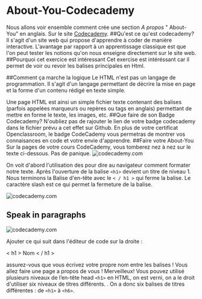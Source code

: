 # About-You-Codecademy
Nous allons voir ensemble comment crée une section  _A propos_ " About-You" en anglais.
Sur le site [Codecademy](https://www.codecademy.com/courses/web-beginner-en-3pc6w/0/1).
##Qu'est ce qu'est  codecademy?
Il s'agit d'un site web qui propose d'apprendre à coder de manière interactive. L'avantage par rapport à un apprentissage classique est que l'on peut tester les notions qu'on nous enseigne directement sur le site web.
##Pourquoi cet exercice est intéressant
Cet exercise est intéréssant car il permet de voir ou revoir les balises principales en Html.

##Comment ça marche la logique
Le HTML n'est pas un langage de programmation. Il s'agit d'un langage permettant de décrire la mise en page et la forme d'un contenu rédigé en texte simple.

Une page HTML est ainsi un simple fichier texte contenant des balises (parfois appelées marqueurs ou repères ou tags en anglais) permettant de mettre en forme le texte, les images, etc.
##Que faire de son Badge Codecademy? 
N'oubliez pas de rajouter le lien de votre badge codecademy dans le fichier prévu a cet effet sur Github.
En plus de votre certificat Openclassroom, le badge CodeCademy vous permetras de montrer vos connaisances en code et votre envie d'apprendre.
##Faire votre About-You
Sur la pages de votre cours CodeCademy, vous tomberez nez à nez sur  le texte ci-dessous. Pas de panique.
![codecademy.com](https://lh3.googleusercontent.com/qaTY5jMrTE0YTubbKx9bP581cH4U9dtYY4IgY6heL4Zmw4qEN7GiOV3LcuqARY6V67q7NTNeQ_Fq1MfJFRrdeu98bvUZcGHA_wcU_vzYJmGg6VoBXNzy96Kwc77ckwrhtAToVVoAfTEwcQkNC-Lt5DUmR2R0lrK5ieXMj9HE7kLBKalXwmgnxaMlb7UPlrWsSXK5Q8z2g-YAJpHYSS0LCprPeTOZ0EaxuMOKwkH3jf4oWka0GBxQ2Ka_t_PtS4VJ3nF5gypYQPOn-dPfs1fQqN3gpQu1Ngn8DHD9FO9LNOMbqDv0S6RDGn2PQijDmH4EARh3SGwj9LY3XGNnLauwmdNyOuIxwbeLjMq9JMQuDekssaxnFhi6Aps3A-x5aGESrNNysjfLWZy1zjP-PtcDAKM-q31a7PDL1NhzI8PxzX5epni5wYbrh58bIkTBRALtEs_Vx_uvrxSPB0XVd-v-T6TmnsgSv2ME0mmEsYMHXEy7z5sc4zbR_K6tNtCrcb1cW9ns6v8zBLqlMFZBnmSQP6Q=w314-h400-no)

On voit d'abord l'utilisation des <tags> pour dire au navigateur comment formater notre texte.
Après l'ouverture de la  balise `<h1>` devient un titre de niveau 1. Nous terminons la Balise d'en-tête  avec le `< / h1 >` qui ferme la balise. Le caractère slash est ce qui permet la fermeture de la balise.

![codecademy.com](https://lh3.googleusercontent.com/M0HyWMPPsPNEYR4trw_SClQMHepe7aZYB_kdkYIYP4Fj2g3UVRZFdD6gudB3Qw0W9F75MSoahL_WxMtsUPtevz_k-S1-lHSV-Kdj_pjKd_4_tD8nJnH4WS8qLEdjsnuhfj8AxrF22vju7uPQCZYH9F9FKAMk9X3zl-RkL51_dHo1eNTcY806Bk250ku_4sTZnPAhAleXDjIg2DrKrnvTBI7HSo50Pv2R-RnKCyd9NC8kuI-KdHCy2OWyhEnrm5jCLseb_mHjTGwBUHG29tknqGYZHjUIwiiJDxYiJ2DAQpwMgWLskLbMXitrbgjGkmqc73XPJVBqPHeE0vzz553WaA-5IFX_t05MubK7hJKk5rL-YQVu1VMqzhlQ2rZrVOffxImBzDl97S-ooU2ScDCWswoowrUhje9gYR1MupYVSBongeyGpGC9lRYrA2iMyXsrervxHjdy1ufrjaBT6ItXPjH4HBs_4hctQiHLCDbLZTAnP1C9oY3HGw-2DSzYHwf4IPebig48mng8W4Ry0wIrVfM=w300-h298-no)
## Speak in paragraphs
![codecademy.com](https://lh3.googleusercontent.com/M0HyWMPPsPNEYR4trw_SClQMHepe7aZYB_kdkYIYP4Fj2g3UVRZFdD6gudB3Qw0W9F75MSoahL_WxMtsUPtevz_k-S1-lHSV-Kdj_pjKd_4_tD8nJnH4WS8qLEdjsnuhfj8AxrF22vju7uPQCZYH9F9FKAMk9X3zl-RkL51_dHo1eNTcY806Bk250ku_4sTZnPAhAleXDjIg2DrKrnvTBI7HSo50Pv2R-RnKCyd9NC8kuI-KdHCy2OWyhEnrm5jCLseb_mHjTGwBUHG29tknqGYZHjUIwiiJDxYiJ2DAQpwMgWLskLbMXitrbgjGkmqc73XPJVBqPHeE0vzz553WaA-5IFX_t05MubK7hJKk5rL-YQVu1VMqzhlQ2rZrVOffxImBzDl97S-ooU2ScDCWswoowrUhje9gYR1MupYVSBongeyGpGC9lRYrA2iMyXsrervxHjdy1ufrjaBT6ItXPjH4HBs_4hctQiHLCDbLZTAnP1C9oY3HGw-2DSzYHwf4IPebig48mng8W4Ry0wIrVfM=w300-h298-no)

Ajouter ce qui suit dans l'éditeur de code sur la droite :

< h1 > Nom < / h1 >

assurez-vous que vous écrivez votre propre nom entre les balises ! Vous allez faire une page  a propos de vous !
Merveilleux!  Vous pouvez utilisé plusieurs niveaux de l’en-tête head `<h1>`
en HTML, on est verni, on a le droit d'utiliser six niveaux de titres différents. . On a donc six balises de titres différentes : de `<h1>` à `<h6>`.
